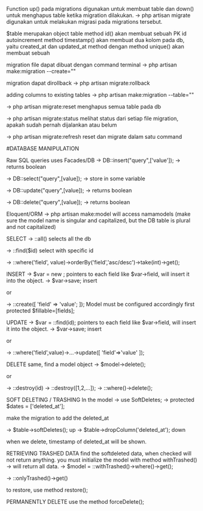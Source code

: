 Function up() pada migrations digunakan untuk membuat table dan down() untuk menghapus table ketika migration dilakukan.
-> php artisan migrate
    digunakan untuk melakukan migrasi pada migrations tersebut.

$table merupakan object table
method id() akan membuat sebuah PK id autoincrement
method timestamp() akan membuat dua kolom pada db, yaitu created_at dan updated_at
method dengan method unique() akan membuat sebuah

migration file dapat dibuat dengan command terminal 
-> php artisan make:migration <migrationFileName> --create="<tableName>"

migration dapat dirollback
-> php artisan migrate:rollback

adding columns to existing tables
-> php artisan make:migration <migrationFileName> --table="<tableName>"

-> php artisan migrate:reset
    menghapus semua table pada db

-> php artisan migrate:status
    melihat status dari setiap file migration, apakah sudah pernah dijalankan atau belum

-> php artisan migrate:refresh
    reset dan migrate dalam satu command

#DATABASE MANIPULATION

Raw SQL queries
uses Facades/DB
-> DB::insert("query",['value']); -> returns boolean

-> DB::select("query",[value]); -> store in some variable

-> DB::update("query",[value]); -> returns boolean

-> DB::delete("query",[value]); -> returns boolean

Eloquent/ORM
-> php artisan make:model <NamaModel>
    will access namamodels (make sure the model name is singular and capitalized, but the DB table is plural and not capitalized)

SELECT
-> <Model>::all()
    selects all the db

-> <Model>::find($id)
    select with specific id

-> <Model>::where('field', value)->orderBy('field','asc/desc')->take(int)->get();

INSERT
-> $var = new <Model>;
    pointers to each field like $var->field, will insert it into the object.
-> $var->save;
    insert

or

-> <Model>::create([
    'field' => 'value';
]);
    Model must be configured accordingly first
    protected $fillable=[fields];


UPDATE
-> $var = <Model>::find(id);
    pointers to each field like $var->field, will insert it into the object.
-> $var->save;
    insert

or

-> <Model>::where('field',value)->...->update([
    'field'=>'value'
]);

DELETE
same, find a model object
-> $model->delete();

or

-> <Model>::destroy(id)
-> <Model>::destroy([1,2,...]);
-> <Model>::where()->delete();

SOFT DELETING / TRASHING
In the model
-> use SoftDeletes;
-> protected $dates = ['deleted_at'];

make the migration to add the deleted_at

-> $table->softDeletes(); up
-> $table->dropColumn('deleted_at'); down

when we delete, timestamp of deleted_at will be shown.

RETRIEVING TRASHED DATA
find the softdeleted data, when checked will not return anything. you must initialize the model with method withTrashed() -> will return all data.
-> $model = <Model>::withTrashed()->where()->get();

-> <Model>::onlyTrashed()->get()

to restore, use method restore();

PERMANENTLY DELETE
use the method forceDelete();


